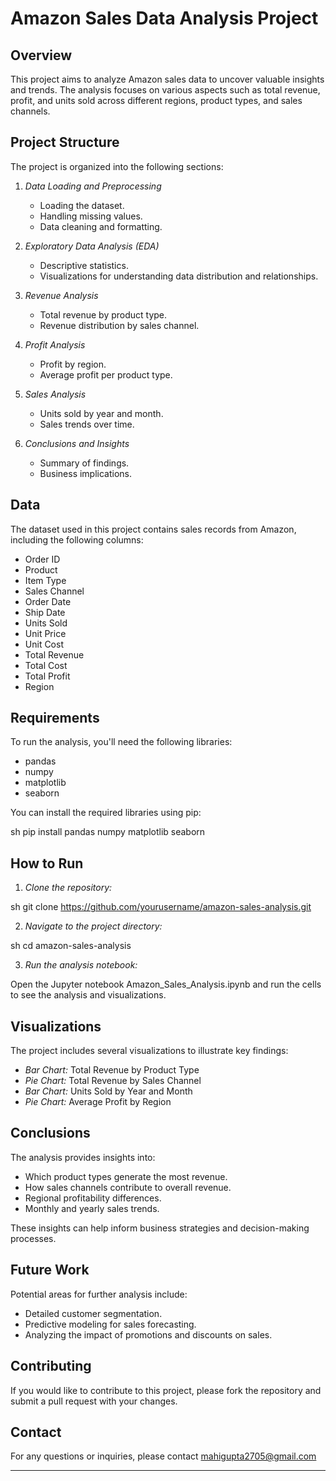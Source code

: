 # Amazon Sales Data Analysis Project

## Overview

This project aims to analyze Amazon sales data to uncover valuable insights and trends. The analysis focuses on various aspects such as total revenue, profit, and units sold across different regions, product types, and sales channels.

## Project Structure

The project is organized into the following sections:

1. *Data Loading and Preprocessing*
    - Loading the dataset.
    - Handling missing values.
    - Data cleaning and formatting.
  
2. *Exploratory Data Analysis (EDA)*
    - Descriptive statistics.
    - Visualizations for understanding data distribution and relationships.
  
3. *Revenue Analysis*
    - Total revenue by product type.
    - Revenue distribution by sales channel.
  
4. *Profit Analysis*
    - Profit by region.
    - Average profit per product type.
  
5. *Sales Analysis*
    - Units sold by year and month.
    - Sales trends over time.
  
6. *Conclusions and Insights*
    - Summary of findings.
    - Business implications.

## Data

The dataset used in this project contains sales records from Amazon, including the following columns:

- Order ID
- Product
- Item Type
- Sales Channel
- Order Date
- Ship Date
- Units Sold
- Unit Price
- Unit Cost
- Total Revenue
- Total Cost
- Total Profit
- Region

## Requirements

To run the analysis, you'll need the following libraries:

- pandas
- numpy
- matplotlib
- seaborn

You can install the required libraries using pip:

sh
pip install pandas numpy matplotlib seaborn


## How to Run

1. *Clone the repository:*

sh
git clone https://github.com/yourusername/amazon-sales-analysis.git


2. *Navigate to the project directory:*

sh
cd amazon-sales-analysis


3. *Run the analysis notebook:*

Open the Jupyter notebook Amazon_Sales_Analysis.ipynb and run the cells to see the analysis and visualizations.

## Visualizations

The project includes several visualizations to illustrate key findings:

- *Bar Chart:* Total Revenue by Product Type
- *Pie Chart:* Total Revenue by Sales Channel
- *Bar Chart:* Units Sold by Year and Month
- *Pie Chart:* Average Profit by Region

## Conclusions

The analysis provides insights into:

- Which product types generate the most revenue.
- How sales channels contribute to overall revenue.
- Regional profitability differences.
- Monthly and yearly sales trends.

These insights can help inform business strategies and decision-making processes.

## Future Work

Potential areas for further analysis include:

- Detailed customer segmentation.
- Predictive modeling for sales forecasting.
- Analyzing the impact of promotions and discounts on sales.

## Contributing

If you would like to contribute to this project, please fork the repository and submit a pull request with your changes.


## Contact

For any questions or inquiries, please contact mahigupta2705@gmail.com

---
